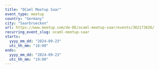 ```yaml
---
title: "OCaml Meetup Saar"
event_type: meetup
country: "Germany"
city: "Saarbruecken"
url: https://www.meetup.com/de-DE/ocaml-meetup-saar/events/302173826/
recurring_event_slug: ocaml-meetup-saar
starts:
  yyyy_mm_dd: "2024-09-23"
  utc_hh_mm: "16:00"
ends:
  yyyy_mm_dd: "2024-09-23"
  utc_hh_mm: "19:00"
---
```

